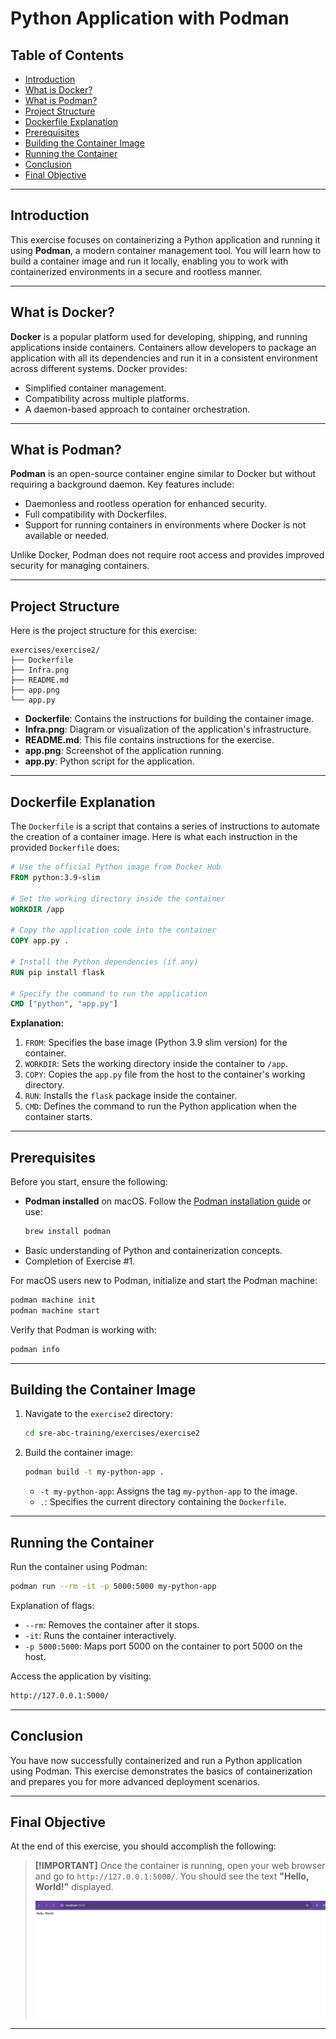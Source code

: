 # Python Application with Podman

## Table of Contents
- [Introduction](#introduction)
- [What is Docker?](#what-is-docker)
- [What is Podman?](#what-is-podman)
- [Project Structure](#project-structure)
- [Dockerfile Explanation](#dockerfile-explanation)
- [Prerequisites](#prerequisites)
- [Building the Container Image](#building-the-container-image)
- [Running the Container](#running-the-container)
- [Conclusion](#conclusion)
- [Final Objective](#final-objective)

---

## Introduction

This exercise focuses on containerizing a Python application and running it using **Podman**, a modern container management tool. You will learn how to build a container image and run it locally, enabling you to work with containerized environments in a secure and rootless manner.

---

## What is Docker?

**Docker** is a popular platform used for developing, shipping, and running applications inside containers. Containers allow developers to package an application with all its dependencies and run it in a consistent environment across different systems. Docker provides:
- Simplified container management.
- Compatibility across multiple platforms.
- A daemon-based approach to container orchestration.

---

## What is Podman?

**Podman** is an open-source container engine similar to Docker but without requiring a background daemon. Key features include:
- Daemonless and rootless operation for enhanced security.
- Full compatibility with Dockerfiles.
- Support for running containers in environments where Docker is not available or needed.

Unlike Docker, Podman does not require root access and provides improved security for managing containers.

---

## Project Structure

Here is the project structure for this exercise:

```
exercises/exercise2/
├── Dockerfile
├── Infra.png
├── README.md
├── app.png
└── app.py
```

- **Dockerfile**: Contains the instructions for building the container image.
- **Infra.png**: Diagram or visualization of the application's infrastructure.
- **README.md**: This file contains instructions for the exercise.
- **app.png**: Screenshot of the application running.
- **app.py**: Python script for the application.

---

## Dockerfile Explanation

The `Dockerfile` is a script that contains a series of instructions to automate the creation of a container image. Here is what each instruction in the provided `Dockerfile` does:

```Dockerfile
# Use the official Python image from Docker Hub
FROM python:3.9-slim

# Set the working directory inside the container
WORKDIR /app

# Copy the application code into the container
COPY app.py .

# Install the Python dependencies (if any)
RUN pip install flask

# Specify the command to run the application
CMD ["python", "app.py"]
```

**Explanation:**
1. `FROM`: Specifies the base image (Python 3.9 slim version) for the container.
2. `WORKDIR`: Sets the working directory inside the container to `/app`.
3. `COPY`: Copies the `app.py` file from the host to the container's working directory.
4. `RUN`: Installs the `flask` package inside the container.
5. `CMD`: Defines the command to run the Python application when the container starts.

---

## Prerequisites

Before you start, ensure the following:
- **Podman installed** on macOS. Follow the [Podman installation guide](https://podman.io/getting-started/installation) or use:
  ```bash
  brew install podman
  ```
- Basic understanding of Python and containerization concepts.
- Completion of Exercise #1.

For macOS users new to Podman, initialize and start the Podman machine:
```bash
podman machine init
podman machine start
```

Verify that Podman is working with:
```bash
podman info
```

---

## Building the Container Image

1. Navigate to the `exercise2` directory:
   ```bash
   cd sre-abc-training/exercises/exercise2
   ```

2. Build the container image:
   ```bash
   podman build -t my-python-app .
   ```

   - `-t my-python-app`: Assigns the tag `my-python-app` to the image.
   - `.`: Specifies the current directory containing the `Dockerfile`.

---

## Running the Container

Run the container using Podman:
```bash
podman run --rm -it -p 5000:5000 my-python-app
```

Explanation of flags:
- `--rm`: Removes the container after it stops.
- `-it`: Runs the container interactively.
- `-p 5000:5000`: Maps port 5000 on the container to port 5000 on the host.

Access the application by visiting:
```bash
http://127.0.0.1:5000/
```

---

## Conclusion

You have now successfully containerized and run a Python application using Podman. This exercise demonstrates the basics of containerization and prepares you for more advanced deployment scenarios.

---

## Final Objective

At the end of this exercise, you should accomplish the following:

> **[!IMPORTANT]**
> Once the container is running, open your web browser and go to `http://127.0.0.1:5000/`. You should see the text **"Hello, World!"** displayed.
>
> ![app](app.png)

---